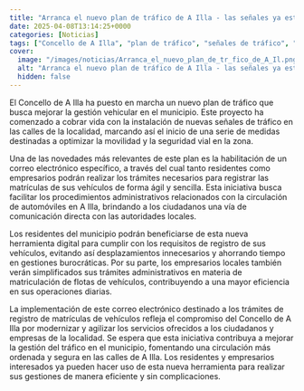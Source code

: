 ```yaml
---
title: "Arranca el nuevo plan de tráfico de A Illa - las señales ya están en la calle y empiezan a registrarse vehículos en el censo municipal"
date: 2025-04-08T13:14:25+0000
categories: [Noticias]
tags: ["Concello de A Illa", "plan de tráfico", "señales de tráfico", "seguridad vial", "correo electrónico", "registro de vehículos", "trámites administrativos", "matriculación de flotas."]
cover:
  image: "/images/noticias/Arranca_el_nuevo_plan_de_tr_fico_de_A_Il.png"
  alt: "Arranca el nuevo plan de tráfico de A Illa - las señales ya están en la calle y empiezan a registrarse vehículos en el censo municipal"
  hidden: false
---
```


El Concello de A Illa ha puesto en marcha un nuevo plan de tráfico que busca mejorar la gestión vehicular en el municipio. Este proyecto ha comenzado a cobrar vida con la instalación de nuevas señales de tráfico en las calles de la localidad, marcando así el inicio de una serie de medidas destinadas a optimizar la movilidad y la seguridad vial en la zona. 

Una de las novedades más relevantes de este plan es la habilitación de un correo electrónico específico, a través del cual tanto residentes como empresarios podrán realizar los trámites necesarios para registrar las matrículas de sus vehículos de forma ágil y sencilla. Esta iniciativa busca facilitar los procedimientos administrativos relacionados con la circulación de automóviles en A Illa, brindando a los ciudadanos una vía de comunicación directa con las autoridades locales.

Los residentes del municipio podrán beneficiarse de esta nueva herramienta digital para cumplir con los requisitos de registro de sus vehículos, evitando así desplazamientos innecesarios y ahorrando tiempo en gestiones burocráticas. Por su parte, los empresarios locales también verán simplificados sus trámites administrativos en materia de matriculación de flotas de vehículos, contribuyendo a una mayor eficiencia en sus operaciones diarias.

La implementación de este correo electrónico destinado a los trámites de registro de matrículas de vehículos refleja el compromiso del Concello de A Illa por modernizar y agilizar los servicios ofrecidos a los ciudadanos y empresas de la localidad. Se espera que esta iniciativa contribuya a mejorar la gestión del tráfico en el municipio, fomentando una circulación más ordenada y segura en las calles de A Illa. Los residentes y empresarios interesados ya pueden hacer uso de esta nueva herramienta para realizar sus gestiones de manera eficiente y sin complicaciones.
